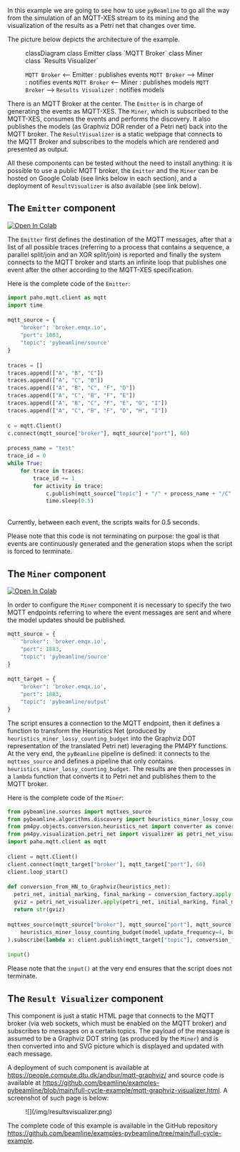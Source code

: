 In this example we are going to see how to use `pyBeamline` to go all the way from the simulation of an MQTT-XES stream to its mining and the visualization of the results as a Petri net that changes over time.

The picture below depicts the architecture of the example.

<figure>
<div class="mermaid">
classDiagram
  class Emitter
  class `MQTT Broker`
  class Miner
  class `Results Visualizer`

  `MQTT Broker` <-- Emitter : publishes events
  `MQTT Broker` --> Miner : notifies events
  `MQTT Broker` <-- Miner : publishes models
  `MQTT Broker` --> `Results Visualizer` : notifies models
</div>
</figure>

There is an MQTT Broker at the center. The `Emitter` is in charge of generating the events as MQTT-XES. The `Miner`, which is subscribed to the MQTT-XES, consumes the events and performs the discovery. It also publishes the models (as Graphviz DOR render of a Petri net) back into the MQTT broker. The `ResultVisualizer` is a static webpage that connects to the MQTT Broker and subscribes to the models which are rendered and presented as output.

All these components can be tested without the need to install anything: it is possible to use a public MQTT broker, the `Emitter` and the `Miner` can be hosted on Google Colab (see links below in each section), and a deployment of `ResultVisualizer` is also available (see link below).

## The `Emitter` component

<a target="_blank" href="https://colab.research.google.com/github/beamline/examples-pybeamline/blob/main/full-cycle-example/pybeamline_emitter.ipynb">
  <img src="https://colab.research.google.com/assets/colab-badge.svg" alt="Open In Colab"/>
</a>

The `Emitter` first defines the destination of the MQTT messages, after that a list of all possible traces (referring to a process that contains a sequence, a parallel split/join and an XOR split/join) is reported and finally the system connects to the MQTT broker and starts an infinite loop that publishes one event after the other according to the MQTT-XES specification.

Here is the complete code of the `Emitter`:

```python linenums="1"
import paho.mqtt.client as mqtt
import time

mqtt_source = {
    "broker": 'broker.emqx.io',
    "port": 1883,
    "topic": 'pybeamline/source'
}

traces = []
traces.append(["A", "B", "C"])
traces.append(["A", "C", "B"])
traces.append(["A", "B", "C", "F", "D"])
traces.append(["A", "C", "B", "F", "E"])
traces.append(["A", "B", "C", "F", "E", "G", "I"])
traces.append(["A", "C", "B", "F", "D", "H", "I"])

c = mqtt.Client()
c.connect(mqtt_source["broker"], mqtt_source["port"], 60)

process_name = "test"
trace_id = 0
while True:
    for trace in traces:
        trace_id += 1
        for activity in trace:
            c.publish(mqtt_source["topic"] + "/" + process_name + "/C" + str(trace_id) + "/" + activity, "{}")
            time.sleep(0.5)
            

```

Currently, between each event, the scripts waits for 0.5 seconds.

Please note that this code is not terminating on purpose: the goal is that events are continuously generated and the generation stops when the script is forced to terminate.


## The `Miner` component

<a target="_blank" href="https://colab.research.google.com/github/beamline/examples-pybeamline/blob/main/full-cycle-example/pybeamline_miner.ipynb">
  <img src="https://colab.research.google.com/assets/colab-badge.svg" alt="Open In Colab"/>
</a>

In order to configure the `Miner` component it is necessary to specify the two MQTT endpoints referring to where the event messages are sent and where the model updates should be published.

```python linenums="1"
mqtt_source = {
    "broker": 'broker.emqx.io',
    "port": 1883,
    "topic": 'pybeamline/source'
}

mqtt_target = {
    "broker": 'broker.emqx.io',
    "port": 1883,
    "topic": 'pybeamline/output'
}
```

The script ensures a connection to the MQTT endpoint, then it defines a function to transform the Heuristics Net (produced by `heuristics_miner_lossy_counting_budget` into the Graphviz DOT representation of the translated Petri net) leveraging the PM4PY functions. At the very end, the `pyBeamline` pipeline is defined: it connects to the `mqttxes_source` and defines a pipeline that only contains `heuristics_miner_lossy_counting_budget`. The results are then processes in a `lambda` function that converts it to Petri net and publishes them to the MQTT broker.

Here is the complete code of the `Miner`:

```python linenums="12"
from pybeamline.sources import mqttxes_source
from pybeamline.algorithms.discovery import heuristics_miner_lossy_counting_budget
from pm4py.objects.conversion.heuristics_net import converter as conversion_factory
from pm4py.visualization.petri_net import visualizer as petri_net_visualizer
import paho.mqtt.client as mqtt

client = mqtt.Client()
client.connect(mqtt_target["broker"], mqtt_target["port"], 60)
client.loop_start()

def conversion_from_HN_to_Graphviz(heuristics_net):
  petri_net, initial_marking, final_marking = conversion_factory.apply(heuristics_net)
  gviz = petri_net_visualizer.apply(petri_net, initial_marking, final_marking)
  return str(gviz)

mqttxes_source(mqtt_source["broker"], mqtt_source["port"], mqtt_source["topic"]).pipe(
    heuristics_miner_lossy_counting_budget(model_update_frequency=4, budget=1000, dependency_threshold=0.75)
).subscribe(lambda x: client.publish(mqtt_target["topic"], conversion_from_HN_to_Graphviz(x)))

input()
```

Please note that the `input()` at the very end ensures that the script does not terminate.


## The `Result Visualizer` component

This component is just a static HTML page that connects to the MQTT broker (via web sockets, which must be enabled on the MQTT broker) and subscribes to messages on a certain topics. The payload of the message is assumed to be a Graphviz DOT string (as produced by the `Miner`) and is then converted into and SVG picture which is displayed and updated with each message.

A deployment of such component is available at <https://people.compute.dtu.dk/andbur/mqtt-graphviz/> and source code is available at <https://github.com/beamline/examples-pybeamline/blob/main/full-cycle-example/mqtt-graphviz-visualizer.html>. A screenshot of such page is below:

<figure markdown>
  ![](/img/resultsvisualizer.png)
</figure>

The complete code of this example is available in the GitHub repository <https://github.com/beamline/examples-pybeamline/tree/main/full-cycle-example>.


